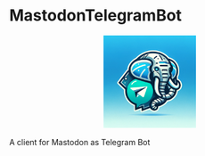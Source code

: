 # MastodonTelegramBot

<p align="center">
  <img src=".media/logo.png"  width="33%">
</p>

A client for Mastodon as Telegram Bot

